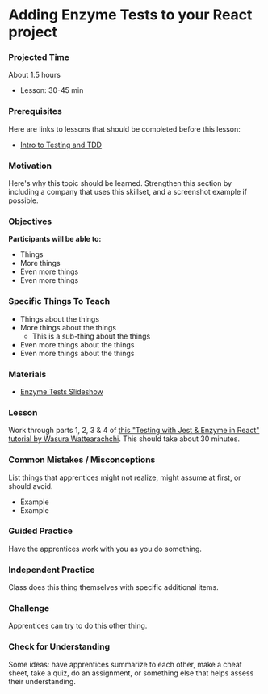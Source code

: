 # Adding Enzyme Tests to your React project

### Projected Time
About 1.5 hours

- Lesson:  30-45 min

### Prerequisites

Here are links to lessons that should be completed before this lesson:

- [Intro to Testing and TDD](testing-and-tdd.md)

### Motivation

Here's why this topic should be learned. Strengthen this section by including a company that uses this skillset, and a screenshot example if possible.

### Objectives

**Participants will be able to:**

- Things
- More things
- Even more things
- Even more things

### Specific Things To Teach

- Things about the things
- More things about the things
	- This is a sub-thing about the things
- Even more things about the things
- Even more things about the things

### Materials

- [Enzyme Tests Slideshow](https://docs.google.com/presentation/d/1GaoHCdvQ2UplDjapp2wG-VRsxlqtzFqIpOtIqvKNYOo/edit?usp=sharing)

### Lesson

Work through parts 1, 2, 3 & 4 of [this "Testing with Jest & Enzyme in React" tutorial by Wasura Wattearachchi](https://medium.com/@wasuradananjith). This should take about 30 minutes.


### Common Mistakes / Misconceptions

List things that apprentices might not realize, might assume at first, or should avoid.

- Example
- Example


### Guided Practice

Have the apprentices work with you as you do something.


### Independent Practice

Class does this thing themselves with specific additional items.


### Challenge

Apprentices can try to do this other thing.


### Check for Understanding

Some ideas: have apprentices summarize to each other, make a cheat sheet, take a quiz, do an assignment, or something else that helps assess their understanding.

